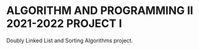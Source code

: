 # ALGORITHM AND PROGRAMMING II 2021-2022 PROJECT I
Doubly Linked List and Sorting Algorithms project.